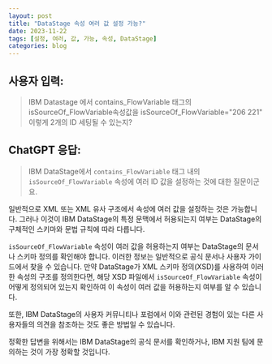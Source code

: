 ```yaml
---
layout: post
title: "DataStage 속성 여러 값 설정 가능?"
date: 2023-11-22
tags: [설정, 여러, 값, 가능, 속성, DataStage]
categories: blog
---
```


## 사용자 입력:
> IBM Datastage 에서 contains_FlowVariable 태그의 isSourceOf_FlowVariable속성값을 isSourceOf_FlowVariable="206 221" 이렇게 2개의 ID 세팅될 수 있는지?

## ChatGPT 응답:
> IBM DataStage에서 `contains_FlowVariable` 태그 내의 `isSourceOf_FlowVariable` 속성에 여러 ID 값을 설정하는 것에 대한 질문이군요.

일반적으로 XML 또는 XML 유사 구조에서 속성에 여러 값을 설정하는 것은 가능합니다. 그러나 이것이 IBM DataStage의 특정 문맥에서 허용되는지 여부는 DataStage의 구체적인 스키마와 문법 규칙에 따라 다릅니다. 

`isSourceOf_FlowVariable` 속성이 여러 값을 허용하는지 여부는 DataStage의 문서나 스키마 정의를 확인해야 합니다. 이러한 정보는 일반적으로 공식 문서나 사용자 가이드에서 찾을 수 있습니다. 만약 DataStage가 XML 스키마 정의(XSD)를 사용하여 이러한 속성의 구조를 정의한다면, 해당 XSD 파일에서 `isSourceOf_FlowVariable` 속성이 어떻게 정의되어 있는지 확인하여 이 속성이 여러 값을 허용하는지 여부를 알 수 있습니다.

또한, IBM DataStage의 사용자 커뮤니티나 포럼에서 이와 관련된 경험이 있는 다른 사용자들의 의견을 참조하는 것도 좋은 방법일 수 있습니다. 

정확한 답변을 위해서는 IBM DataStage의 공식 문서를 확인하거나, IBM 지원 팀에 문의하는 것이 가장 정확할 것입니다.

